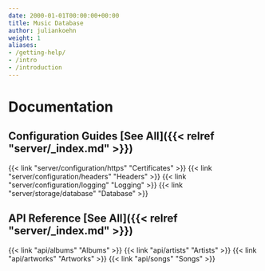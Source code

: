 ```yaml
---
date: 2000-01-01T00:00:00+00:00
title: Music Database
author: juliankoehn
weight: 1
aliases:
- /getting-help/
- /intro
- /introduction
---
```


# Documentation

## Configuration Guides [See All]({{< relref "server/_index.md" >}})

{{< link "server/configuration/https" "Certificates" >}}
{{< link "server/configuration/headers" "Headers" >}}
{{< link "server/configuration/logging" "Logging" >}}
{{< link "server/storage/database" "Database" >}}

## API Reference [See All]({{< relref "server/_index.md" >}})

{{< link "api/albums" "Albums" >}}
{{< link "api/artists" "Artists" >}}
{{< link "api/artworks" "Artworks" >}}
{{< link "api/songs" "Songs" >}}